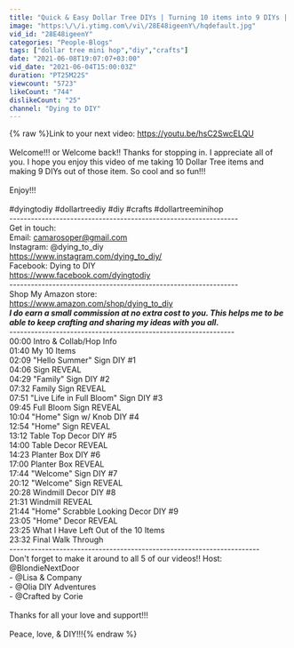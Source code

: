 ```yaml
---
title: "Quick & Easy Dollar Tree DIYs | Turning 10 items into 9 DIYs | How Many DIYs For $10 | Mini Hop"
image: "https:\/\/i.ytimg.com\/vi\/28E48igeenY\/hqdefault.jpg"
vid_id: "28E48igeenY"
categories: "People-Blogs"
tags: ["dollar tree mini hop","diy","crafts"]
date: "2021-06-08T19:07:07+03:00"
vid_date: "2021-06-04T15:00:03Z"
duration: "PT25M22S"
viewcount: "5723"
likeCount: "744"
dislikeCount: "25"
channel: "Dying to DIY"
---
```

{% raw %}Link to your next video: <a rel="nofollow" target="blank" href="https://youtu.be/hsC2SwcELQU">https://youtu.be/hsC2SwcELQU</a><br /><br />Welcome!!! or Welcome back!! Thanks for stopping in. I appreciate all of you. I hope you enjoy this video of me taking 10 Dollar Tree items and making 9 DIYs out of those item. So cool and so fun!!! <br /><br />Enjoy!!! <br /><br />#dyingtodiy #dollartreediy #diy #crafts #dollartreeminihop<br />----------------------------------------------------------------<br />Get in touch:<br />Email: camarosoper@gmail.com<br />Instagram: @dying_to_diy<br /><a rel="nofollow" target="blank" href="https://www.instagram.com/dying_to_diy/">https://www.instagram.com/dying_to_diy/</a><br />Facebook: Dying to DIY<br /><a rel="nofollow" target="blank" href="https://www.facebook.com/dyingtodiy">https://www.facebook.com/dyingtodiy</a><br />----------------------------------------------------------------<br />Shop My Amazon store:<br /><a rel="nofollow" target="blank" href="https://www.amazon.com/shop/dying_to_diy">https://www.amazon.com/shop/dying_to_diy</a> <br />***I do earn a small commission at no extra cost to you. This helps me to be able to keep crafting and sharing my ideas with you all.***<br />---------------------------------------------------------------<br />00:00 Intro &amp; Collab/Hop Info<br />01:40 My 10 Items<br />02:09 &quot;Hello Summer&quot; Sign DIY #1<br />04:06 Sign REVEAL<br />04:29 &quot;Family&quot; Sign DIY #2<br />07:32 Family Sign REVEAL<br />07:51 &quot;Live Life in Full Bloom&quot; Sign DIY #3<br />09:45 Full Bloom Sign REVEAL<br />10:04 &quot;Home&quot; Sign w/ Knob DIY #4<br />12:54 &quot;Home&quot; Sign REVEAL<br />13:12 Table Top Decor DIY #5<br />14:00 Table Decor REVEAL<br />14:23 Planter Box DIY #6<br />17:00 Planter Box REVEAL<br />17:44 &quot;Welcome&quot; Sign DIY #7<br />20:12 &quot;Welcome&quot; Sign REVEAL<br />20:28 Windmill Decor DIY #8<br />21:31 Windmill REVEAL<br />21:44 &quot;Home&quot; Scrabble Looking Decor DIY #9<br />23:05 &quot;Home&quot; Decor REVEAL<br />23:25 What I Have Left Out of the 10 Items<br />23:32 Final Walk Through<br />----------------------------------------------------------------------<br />Don't forget to make it around to all 5 of our videos!! Host: @BlondieNextDoor <br />- @Lisa &amp; Company <br />- @Olia DIY Adventures <br />- @Crafted by Corie <br /><br />Thanks for all your love and support!!!<br /><br />Peace, love, &amp; DIY!!!{% endraw %}
